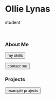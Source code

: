 
# Ollie Lynas
student

<br>

### About Me
<button id = "md_files/about me/skills.md" class="link" onclick = "load_md(this.id);">my skills</button>

<button id = "md_files/about me/links.md" class="link" onclick = "load_md(this.id);">contact me</button>

### Projects
<button id = "md_files/portfolio/index.md" class="link" onclick = "load_md(this.id);">example projects</button>

